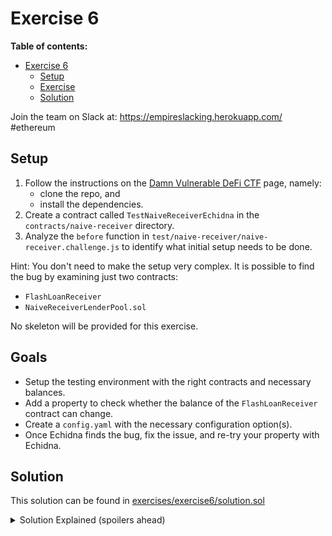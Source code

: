 # Exercise 6

**Table of contents:**

- [Exercise 6](#exercise-6)
  - [Setup](#setup)
  - [Exercise](#exercise)
  - [Solution](#solution)

Join the team on Slack at: https://empireslacking.herokuapp.com/ #ethereum

## Setup

1. Follow the instructions on the [Damn Vulnerable DeFi CTF][ctf] page, namely:
    - clone the repo, and
    - install the dependencies.
2. Create a contract called `TestNaiveReceiverEchidna` in the `contracts/naive-receiver` directory.
3. Analyze the `before` function in `test/naive-receiver/naive-receiver.challenge.js` to identify what initial setup needs to be done.

Hint: You don't need to make the setup very complex. It is possible to find the bug by examining just two contracts:
  - `FlashLoanReceiver`
  - `NaiveReceiverLenderPool.sol`

No skeleton will be provided for this exercise.

## Goals

- Setup the testing environment with the right contracts and necessary balances.
- Add a property to check whether the balance of the `FlashLoanReceiver` contract can change.
- Create a `config.yaml` with the necessary configuration option(s).
- Once Echidna finds the bug, fix the issue, and re-try your property with Echidna.

## Solution

This solution can be found in [exercises/exercise6/solution.sol](./exercises/exercise6/solution.sol)

[ctf]: https://www.damnvulnerabledefi.xyz/

<details>
<summary>Solution Explained (spoilers ahead)</summary>

The goal of the naive receiver challenge is to realize that an arbitrary user can call request a flash loan for `FlashLoanReceiver`.
In fact, this can be done even if the arbitrary user has no ether.

Echidna found this by simply calling `NaiveReceiverLenderPool.flashLoan()` with the address of `FlashLoanReceiver` and any arbitrary amount.

See example output below from Echidna:

```bash
Analyzing contract: /Users/anishnaik/Documents/damn-vulnerable-defi/contracts/naive-receiver/NaiveReceiverEchidna.sol:NaiveReceiverEchidna
echidna_test_contract_balance: failed!💥  
  Call sequence:
    flashLoan(0x62d69f6867a0a084c6d313943dc22023bc263691,353073667)
```
</details>


